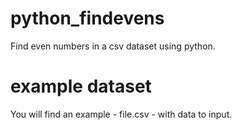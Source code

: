 # python_findevens
Find even numbers in a csv dataset using python.
# example dataset
You will find an example - file.csv - with data to input.
